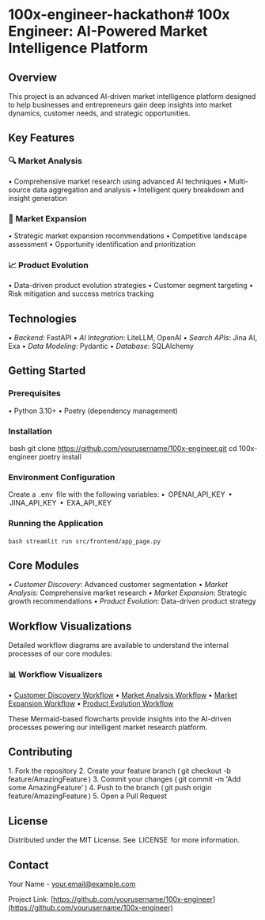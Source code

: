 # 100x-engineer-hackathon# 100x Engineer: AI-Powered Market Intelligence Platform

## Overview

This project is an advanced AI-driven market intelligence platform designed to help businesses and entrepreneurs gain deep insights into market dynamics, customer needs, and strategic opportunities.

## Key Features

### 🔍 Market Analysis

•⁠ ⁠Comprehensive market research using advanced AI techniques
•⁠ ⁠Multi-source data aggregation and analysis
•⁠ ⁠Intelligent query breakdown and insight generation

### 🚀 Market Expansion

•⁠ ⁠Strategic market expansion recommendations
•⁠ ⁠Competitive landscape assessment
•⁠ ⁠Opportunity identification and prioritization

### 📈 Product Evolution

•⁠ ⁠Data-driven product evolution strategies
•⁠ ⁠Customer segment targeting
•⁠ ⁠Risk mitigation and success metrics tracking

## Technologies

•⁠ ⁠*Backend*: FastAPI
•⁠ ⁠*AI Integration*: LiteLLM, OpenAI
•⁠ ⁠*Search APIs*: Jina AI, Exa
•⁠ ⁠*Data Modeling*: Pydantic
•⁠ ⁠*Database*: SQLAlchemy

## Getting Started

### Prerequisites

•⁠ ⁠Python 3.10+
•⁠ ⁠Poetry (dependency management)

### Installation

⁠ bash
git clone https://github.com/yourusername/100x-engineer.git
cd 100x-engineer
poetry install
 ⁠

### Environment Configuration

Create a ⁠ .env ⁠ file with the following variables:
•⁠ ⁠⁠ OPENAI_API_KEY ⁠
•⁠ ⁠⁠ JINA_API_KEY ⁠
•⁠ ⁠⁠ EXA_API_KEY ⁠

### Running the Application

⁠`bash
streamlit run src/frontend/app_page.py
 ⁠`

## Core Modules

•⁠ ⁠*Customer Discovery*: Advanced customer segmentation
•⁠ ⁠*Market Analysis*: Comprehensive market research
•⁠ ⁠*Market Expansion*: Strategic growth recommendations
•⁠ ⁠*Product Evolution*: Data-driven product strategy

## Workflow Visualizations

Detailed workflow diagrams are available to understand the internal processes of our core modules:

### 📊 Workflow Visualizers

•⁠ ⁠[Customer Discovery Workflow](docs/workflow_visualizer/customer_discovery.md)
•⁠ ⁠[Market Analysis Workflow](docs/workflow_visualizer/market_analyser.md)
•⁠ ⁠[Market Expansion Workflow](docs/workflow_visualizer/market_expansion.md)
•⁠ ⁠[Product Evolution Workflow](docs/workflow_visualizer/product_evolution.md)

These Mermaid-based flowcharts provide insights into the AI-driven processes powering our intelligent market research platform.

## Contributing

1.⁠ ⁠Fork the repository
2.⁠ ⁠Create your feature branch (⁠ git checkout -b feature/AmazingFeature ⁠)
3.⁠ ⁠Commit your changes (⁠ git commit -m 'Add some AmazingFeature' ⁠)
4.⁠ ⁠Push to the branch (⁠ git push origin feature/AmazingFeature ⁠)
5.⁠ ⁠Open a Pull Request

## License

Distributed under the MIT License. See ⁠ LICENSE ⁠ for more information.

## Contact

Your Name - your.email@example.com

Project Link: [https://github.com/yourusername/100x-engineer](https://github.com/yourusername/100x-engineer)
